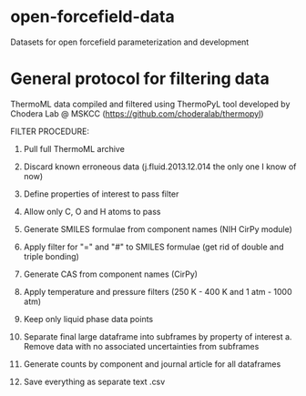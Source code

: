 # open-forcefield-data
Datasets for open forcefield parameterization and development

# General protocol for filtering data
ThermoML data compiled and filtered using ThermoPyL tool developed by Chodera Lab @ MSKCC (https://github.com/choderalab/thermopyl)

FILTER PROCEDURE:

1. Pull full ThermoML archive

2. Discard known erroneous data (j.fluid.2013.12.014 the only one I know of now)

3. Define properties of interest to pass filter

4. Allow only C, O and H atoms to pass

5. Generate SMILES formulae from component names (NIH CirPy module)

6. Apply filter for "=" and "#" to SMILES formulae (get rid of double and triple bonding)

7. Generate CAS from component names (CirPy)

8. Apply temperature and pressure filters (250 K - 400 K and 1 atm - 1000 atm)

9. Keep only liquid phase data points

10. Separate final large dataframe into subframes by property of interest
  a. Remove data with no associated uncertainties from subframes

11. Generate counts by component and journal article for all dataframes

12. Save everything as separate text .csv
  
